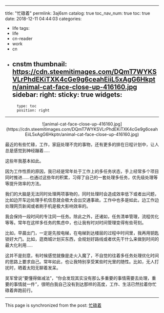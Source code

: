 
---
title: "忙碌着"
permlink: 3aj6sm
catalog: true
toc_nav_num: true
toc: true
date: 2018-12-11 04:44:03
categories:
- life
tags:
- life
- cn-reader
- work
- cn
- cnstm
thumbnail: https://cdn.steemitimages.com/DQmT7WYKSVLrPhdEKiTXK4cGe9g6ceahEiiL5xAgG6Hkptn/animal-cat-face-close-up-416160.jpg
sidebar:
    right:
        sticky: true
widgets:
    -
        type: toc
        position: right
---


<center>![animal-cat-face-close-up-416160.jpg](https://cdn.steemitimages.com/DQmT7WYKSVLrPhdEKiTXK4cGe9g6ceahEiiL5xAgG6Hkptn/animal-cat-face-close-up-416160.jpg)</center>

最近的有些忙碌，工作，家庭处理不完的事物，还有更多的排在日程计划中，让人总是感觉到神经蹦着.....

这些年我基本如此。

因为工作性质的原因，我已经是常年处于工作上的多任务状态，手上经常多个项目同时推进......也通过这些年的积累，习得了自己的一套处理多任务，优先级处理等等提升效率的方法。

我们的大脑是无法同时处理两项事物的，同时处理时会造成效率低下或者出问题，比如边开车边处理手机信息就会极大会出交通事故。工作中也多是如此，边工作边处理网页新闻或者刷手机是极大影响效率的。

我会保持一段时间的专注同一任务。除此之外，还诸如，任务清单管理，流程优化等等。常年在这样多任务的焦虑中，也让我有时对时间管理变得有些苛刻。

比如，早晨出门，一定是先按电梯，在电梯到达楼层的过程中时间里，我再用钥匙锁好大门。比如，逛商城计划买东西，会规划好路线或者优先干什么来做到时间的最大化利用.....

这并不是刻意，有时候感觉就像是走火入魔了，不自觉的往着多任务处理优化时间的思路上要求自己。常年如此，也让我特别享受某些时光里的随性。比如，无人打扰时，晒着太阳无聊着发呆。

吴军曾说“要懂得做减法”，“你会发现其实没有那么多重要的事情需要去处理，重要的事情就一件”，很明白我自己没有到达那样的高度，工作、生活已然拉着你忙碌着奔跑前行。

- - -

This page is synchronized from the post: [忙碌着](https://steemit.com/@yellowbird/3aj6sm)
